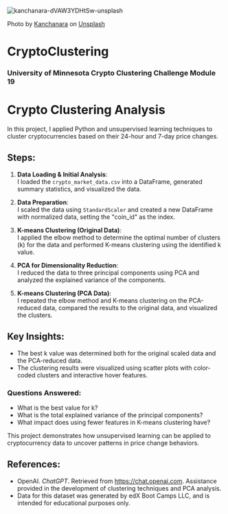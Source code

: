 
![kanchanara-dVAW3YDHtSw-unsplash](https://github.com/user-attachments/assets/1ae1f649-dc06-46a5-9fd2-93a494e865a0)

Photo by <a href="https://unsplash.com/@kanchanara?utm_content=creditCopyText&utm_medium=referral&utm_source=unsplash">Kanchanara</a> on <a href="https://unsplash.com/photos/person-using-black-laptop-computer-dVAW3YDHtSw?utm_content=creditCopyText&utm_medium=referral&utm_source=unsplash">Unsplash</a>
      

# CryptoClustering
### University of Minnesota Crypto Clustering Challenge Module 19



# Crypto Clustering Analysis

In this project, I applied Python and unsupervised learning techniques to cluster cryptocurrencies based on their 24-hour and 7-day price changes.

## Steps:

1. **Data Loading & Initial Analysis**:  
   I loaded the `crypto_market_data.csv` into a DataFrame, generated summary statistics, and visualized the data.

2. **Data Preparation**:  
   I scaled the data using `StandardScaler` and created a new DataFrame with normalized data, setting the "coin_id" as the index.

3. **K-means Clustering (Original Data)**:  
   I applied the elbow method to determine the optimal number of clusters (k) for the data and performed K-means clustering using the identified k value.

4. **PCA for Dimensionality Reduction**:  
   I reduced the data to three principal components using PCA and analyzed the explained variance of the components.

5. **K-means Clustering (PCA Data)**:  
   I repeated the elbow method and K-means clustering on the PCA-reduced data, compared the results to the original data, and visualized the clusters.

## Key Insights:
- The best k value was determined both for the original scaled data and the PCA-reduced data.
- The clustering results were visualized using scatter plots with color-coded clusters and interactive hover features.

### Questions Answered:
- What is the best value for k?
- What is the total explained variance of the principal components?
- What impact does using fewer features in K-means clustering have?

This project demonstrates how unsupervised learning can be applied to cryptocurrency data to uncover patterns in price change behaviors.

## References:
- OpenAI. *ChatGPT*. Retrieved from https://chat.openai.com. Assistance provided in the development of clustering techniques and PCA analysis.
- Data for this dataset was generated by edX Boot Camps LLC, and is intended for educational purposes only.
 
